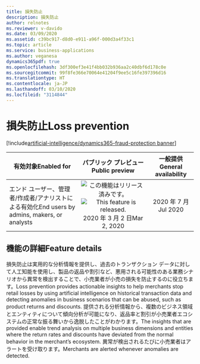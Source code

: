 ```yaml
---
title: 損失防止
description: 損失防止
author: relnotes
ms.reviewer: v-davido
ms.date: 03/09/2020
ms.assetid: c39bc917-d8d0-e911-a96f-000d3a4f33c1
ms.topic: article
ms.service: business-applications
ms.author: veganesa
dynamics365pdf: true
ms.openlocfilehash: 3df300ef3e41f4bb032b936aa2c40dbf6d178c0e
ms.sourcegitcommit: 99f8fe366e70064e41204f9ee5c16fe397396d16
ms.translationtype: HT
ms.contentlocale: ja-JP
ms.lasthandoff: 03/10/2020
ms.locfileid: "3114844"
---
```

# <a name="loss-prevention"></a><span data-ttu-id="9de8a-103">損失防止</span><span class="sxs-lookup"><span data-stu-id="9de8a-103">Loss prevention</span></span>
[!include[artificial-intelligence/dynamics365-fraud-protection banner](../includes/artificial-intelligence/dynamics365-fraud-protection.md)]

| <span data-ttu-id="9de8a-104">有効対象</span><span class="sxs-lookup"><span data-stu-id="9de8a-104">Enabled for</span></span>    |  <span data-ttu-id="9de8a-105">パブリック プレビュー</span><span class="sxs-lookup"><span data-stu-id="9de8a-105">Public preview</span></span> | <span data-ttu-id="9de8a-106">一般提供</span><span class="sxs-lookup"><span data-stu-id="9de8a-106">General availability</span></span> | 
| ---------- | :----------: |:----------: |
|<span data-ttu-id="9de8a-107">エンド ユーザー、管理者/作成者/アナリストによる有効化</span><span class="sxs-lookup"><span data-stu-id="9de8a-107">End users by admins, makers, or analysts</span></span>|<span data-ttu-id="9de8a-108">![この機能はリリース済みです。](/dynamics365-release-plan/media/green-checkmark.png "この機能はリリース済みです。")</span><span class="sxs-lookup"><span data-stu-id="9de8a-108">![This feature is released.](/dynamics365-release-plan/media/green-checkmark.png "This feature is released.")</span></span> <span data-ttu-id="9de8a-109">2020 年 3 月 2 日</span><span class="sxs-lookup"><span data-stu-id="9de8a-109">Mar 2, 2020</span></span>| <span data-ttu-id="9de8a-110">2020 年 7 月</span><span class="sxs-lookup"><span data-stu-id="9de8a-110">Jul 2020</span></span>|






## <a name="feature-details"></a><span data-ttu-id="9de8a-111">機能の詳細</span><span class="sxs-lookup"><span data-stu-id="9de8a-111">Feature details</span></span>
<!--feature detail start -->
<span data-ttu-id="9de8a-112">損失防止は実用的な分析情報を提供し、過去のトランザクション データに対して人工知能を使用し、製品の返品や割引など、悪用される可能性のある業務シナリオから異常を検出することで、小売業者が小売の損失を防止するのに役立ちます。</span><span class="sxs-lookup"><span data-stu-id="9de8a-112">Loss prevention provides actionable insights to help merchants stop retail losses by using artificial intelligence on historical transaction data and detecting anomalies in business scenarios that can be abused, such as product returns and discounts.</span></span> <span data-ttu-id="9de8a-113">提供される分析情報から、複数のビジネス領域とエンティティについて傾向分析が可能になり、返品率と割引が小売業者エコシステムの正常な振る舞いから逸脱したことがわかります。</span><span class="sxs-lookup"><span data-stu-id="9de8a-113">The insights that are provided enable trend analysis on multiple business dimensions and entities where the return rates and discounts have deviated from the normal behavior in the merchant’s ecosystem.</span></span> <span data-ttu-id="9de8a-114">異常が検出されるたびに小売業者はアラートを受け取ります。</span><span class="sxs-lookup"><span data-stu-id="9de8a-114">Merchants are alerted whenever anomalies are detected.</span></span>
<!--feature detail end -->









